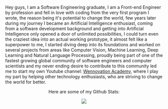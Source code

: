 <p> Hey guys, I am a Software Engineering graduate, I am a Front-end Engineer by profession and fell in love with coding from the very first program I wrote, the reason being it's potential to change the world, few years later during my journey I became an Artificial Intelligence enthusiast, coming from a software development background and getting into Artificial Intelligence only opened a door of unlimited possibilities, I could turn even the craziest idea into an actual working prototype, it almost felt like a superpower to me, I started diving deep into its foundations and worked on several projects from areas like Computer Vision, Machine Learning, Deep Learning and Natural Language Processing, proudly being part of one of the fastest growing global community of software engineers and computer scientists and my never ending desire to contribute to this community led me to start my own Youtube channel: <a href="https://www.youtube.com/c/WennovationAcademy">Wennovation Academy</a>, where I play my part by helping other technology enthusiasts, who are striving to change the world for better.</p>

<p align="center">Here are some of my Github Stats:</p>
<p align="center">
<a href="https://github.com/aliabbas101">
  <img align="center" src="https://github-readme-stats.vercel.app/api?username=aliabbas101&show_icons=true&icon_color=ffffff&title_color=f8b500&text_color=ffffff&bg_color=30,2c3e50,000000" />
</a>
</p>
<!--
**aliabbas101/aliabbas101** is a ✨ _special_ ✨ repository because its `README.md` (this file) appears on your GitHub profile.



Here are some ideas to get you started:

- 🔭 I’m currently working on ...
- 🌱 I’m currently learning ...
- 👯 I’m looking to collaborate on ...
- 🤔 I’m looking for help with ...
- 💬 Ask me about ...
- 📫 How to reach me: ...
- 😄 Pronouns: ...
- ⚡ Fun fact: ...
-->
